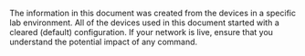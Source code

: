 The information in this document was created from the devices in a specific lab environment. 
All of the devices used in this document started with a cleared (default) configuration.
If your network is live, ensure that you understand the potential impact of any command.
